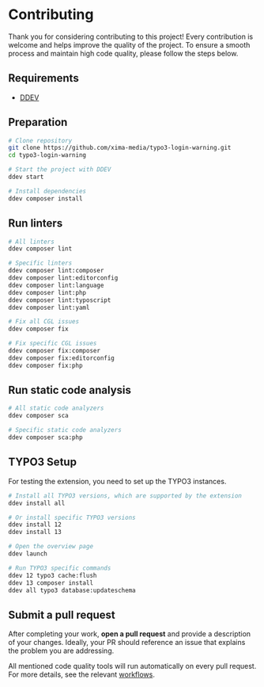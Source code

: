 # Contributing

Thank you for considering contributing to this project! Every contribution is welcome and helps improve the quality of the project. To ensure a smooth process and maintain high code quality, please follow the steps below.

## Requirements

- [DDEV](https://ddev.readthedocs.io/en/stable/)

## Preparation

```bash
# Clone repository
git clone https://github.com/xima-media/typo3-login-warning.git
cd typo3-login-warning

# Start the project with DDEV
ddev start

# Install dependencies
ddev composer install
```

## Run linters

```bash
# All linters
ddev composer lint

# Specific linters
ddev composer lint:composer
ddev composer lint:editorconfig
ddev composer lint:language
ddev composer lint:php
ddev composer lint:typoscript
ddev composer lint:yaml

# Fix all CGL issues
ddev composer fix

# Fix specific CGL issues
ddev composer fix:composer
ddev composer fix:editorconfig
ddev composer fix:php
```

## Run static code analysis

```bash
# All static code analyzers
ddev composer sca

# Specific static code analyzers
ddev composer sca:php
```

## TYPO3 Setup

For testing the extension, you need to set up the TYPO3 instances.

```bash
# Install all TYPO3 versions, which are supported by the extension
ddev install all

# Or install specific TYPO3 versions
ddev install 12
ddev install 13

# Open the overview page
ddev launch

# Run TYPO3 specific commands
ddev 12 typo3 cache:flush
ddev 13 composer install
ddev all typo3 database:updateschema
```

## Submit a pull request

After completing your work, **open a pull request** and provide a description of your changes. Ideally, your PR should reference an issue that explains the problem you are addressing.

All mentioned code quality tools will run automatically on every pull request. For more details, see the relevant [workflows][1].

[1]: .github/workflows
